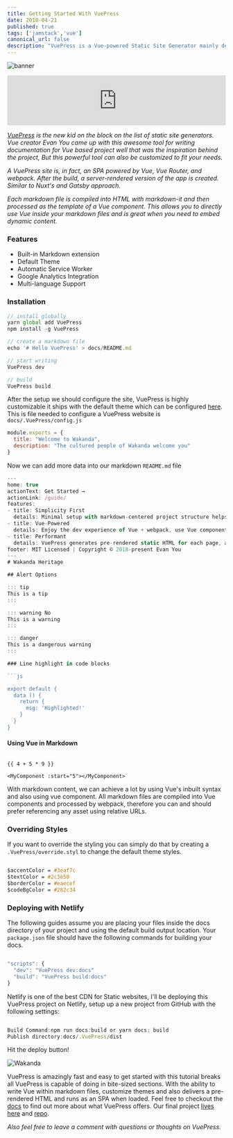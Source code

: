```yaml
---
title: Getting Started With VuePress
date: 2018-04-21
published: true
tags: ['jamstack','vue']
canonical_url: false
description: "VuePress is a Vue-powered Static Site Generator mainly designed for documentation purposes."
---
```


![banner](https://thepracticaldev.s3.amazonaws.com/i/xnkv5z7k6vl3qs495q1d.png)

<iframe style="width: 100%; max-height: 115px; border: none;" src='https://api.parler.io/ss/player?url=https%3A%2F%2Fwww.parler.io%2Faudio%2F16923918848%2F9daf3c69e555521c19cd73a938fbd1b677a2fa13.d560bbbc-cfd5-4e3e-9f8c-64e0c6f0e500.mp3'></iframe>

*[VuePress](https://VuePress.vuejs.org/) is the new kid on the block on the list of static site generators. Vue creator Evan You came up with this awesome tool for writing documentation for Vue based project well that was the inspiration behind the project, But this powerful tool can also be customized to fit your needs.*

*A VuePress site is, in fact, an SPA powered by Vue, Vue Router, and webpack. After the build, a server-rendered version of the app is created. Similar to Nuxt's and Gatsby approach.*

*Each markdown file is compiled into HTML with markdown-it and then processed as the template of a Vue component. This allows you to directly use Vue inside your markdown files and is great when you need to embed dynamic content.*

### Features

- Built-in Markdown extension
- Default Theme
- Automatic Service Worker
- Google Analytics Integration
- Multi-language Support

### Installation

```js
// install globally
yarn global add VuePress
npm install -g VuePress

// create a markdown file
echo '# Hello VuePress' > docs/README.md

// start writing
VuePress dev

// build
VuePress build
```

After the setup we should configure the site, VuePress is highly customizable it ships with the default theme which can be configured [here](https://VuePress.vuejs.org/config/). This is file needed to configure a VuePress website is  `docs/.VuePress/config.js`

```js
module.exports = {
  title: "Welcome to Wakanda",
  description: "The cultured people of Wakanda welcome you"
}
```

Now we can add more data into our markdown `README.md` file

```js
---
home: true
actionText: Get Started →
actionLink: /guide/
features:
- title: Simplicity First
  details: Minimal setup with markdown-centered project structure helps you focus on writing.
- title: Vue-Powered
  details: Enjoy the dev experience of Vue + webpack, use Vue components in markdown, and develop custom themes with Vue.
- title: Performant
  details: VuePress generates pre-rendered static HTML for each page, and runs as an SPA once a page is loaded.
footer: MIT Licensed | Copyright © 2018-present Evan You
---
# Wakanda Heritage

## Alert Options

::: tip
This is a tip
:::

::: warning No
This is a warning
:::

::: danger
This is a dangerous warning
:::

### Line highlight in code blocks

```js

export default {
  data () {
    return {
      msg: 'Highlighted!'
    }
  }
}

```

#### Using Vue in Markdown

```

{{ 4 + 5 * 9 }}

<MyComponent :start="5"></MyComponent>

```

With markdown content, we can achieve a lot by using Vue's inbuilt syntax and also using vue component. All markdown files are compiled into Vue components and processed by webpack, therefore you can and should prefer referencing any asset using relative URLs.


### Overriding Styles

If you want to override the styling you can simply do that by creating a `.VuePress/override.styl` to change the default theme styles.

```css

$accentColor = #3eaf7c
$textColor = #2c3e50
$borderColor = #eaecef
$codeBgColor = #282c34

```

### Deploying with Netlify

The following guides assume you are placing your files inside the docs directory of your project and using the default build output location.
Your `package.json` file should have the following commands for building your docs.

```js

"scripts": {
  "dev": "VuePress dev:docs"
  "build": "VuePress build:docs"
}

```

Netlify is one of the best CDN for Static websites, I'll be deploying this VuePress project on Netlify, setup up a new project from GitHub with the following settings:

```js

Build Command:npm run docs:build or yarn docs: build
Publish directory:docs/.VuePress/dist

```

Hit the deploy button!

![Wakanda](https://res.cloudinary.com/lauragift/image/upload/c_crop/v1524289619/Screenshot_from_2018-04-20_22-33-04_pgvl39.png)

VuePress is amazingly fast and easy to get started with this tutorial breaks all VuePress is capable of doing in bite-sized sections. With the ability to write Vue within markdown files, customize themes and also delivers a pre-rendered HTML and runs as an SPA when loaded. Feel free to checkout the [docs](https://VuePress.vuejs.org/guide/) to find out more about what VuePress offers. Our final project [lives here](https://gallant-nobel-d7c6cd.netlify.com/) and [repo](https://github.com/lauragift21/VuePress).

_Also feel free to leave a comment with questions or thoughts on VuePress._